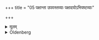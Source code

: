 +++
title = "05 पक्षान्ता उपवस्तव्याः पक्षादयोऽभियष्टव्याः"

+++

<details><summary>मूलम्</summary>

पक्षान्ता उपवस्तव्याः पक्षादयोऽभियष्टव्याः ५
</details>

<details><summary>Oldenberg</summary>

5. The ends of the half-months are the time for fasting, the beginnings for sacrifice.
</details>
